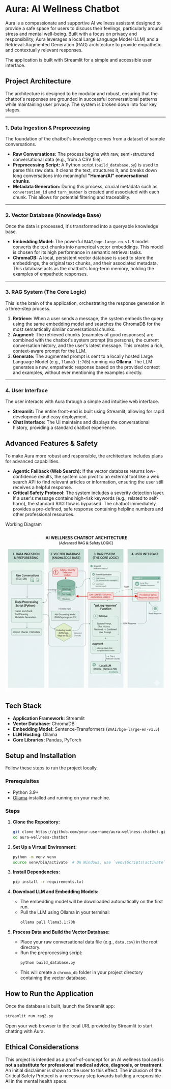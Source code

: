 

# Aura: AI Wellness Chatbot

Aura is a compassionate and supportive AI wellness assistant designed to provide a safe space for users to discuss their feelings, particularly around stress and mental well-being. Built with a focus on privacy and responsibility, Aura leverages a local Large Language Model (LLM) and a Retrieval-Augmented Generation (RAG) architecture to provide empathetic and contextually relevant responses.

The application is built with Streamlit for a simple and accessible user interface.

## Project Architecture

The architecture is designed to be modular and robust, ensuring that the chatbot's responses are grounded in successful conversational patterns while maintaining user privacy. The system is broken down into four key stages.

-----

### 1\. Data Ingestion & Preprocessing

The foundation of the chatbot's knowledge comes from a dataset of sample conversations.

  * **Raw Conversations:** The process begins with raw, semi-structured conversational data (e.g., from a CSV file).
  * **Preprocessing Script:** A Python script (`build_database.py`) is used to parse this raw data. It cleans the text, structures it, and breaks down long conversations into meaningful **"Human/AI" conversational chunks**.
  * **Metadata Generation:** During this process, crucial metadata such as `conversation_id` and `turn_number` is created and associated with each chunk. This allows for potential filtering and traceability.

-----

### 2\. Vector Database (Knowledge Base)

Once the data is processed, it's transformed into a queryable knowledge base.

  * **Embedding Model:** The powerful `BAAI/bge-large-en-v1.5` model converts the text chunks into numerical vector embeddings. This model is chosen for its high performance in semantic retrieval tasks.
  * **ChromaDB:** A local, persistent vector database is used to store the embeddings, the original text chunks, and their associated metadata. This database acts as the chatbot's long-term memory, holding the examples of empathetic responses.

-----

### 3\. RAG System (The Core Logic)

This is the brain of the application, orchestrating the response generation in a three-step process.

1.  **Retrieve:** When a user sends a message, the system embeds the query using the same embedding model and searches the ChromaDB for the most semantically similar conversational chunks.
2.  **Augment:** The retrieved chunks (examples of good responses) are combined with the chatbot's system prompt (its persona), the current conversation history, and the user's latest message. This creates a rich, context-aware prompt for the LLM.
3.  **Generate:** The augmented prompt is sent to a locally hosted Large Language Model (e.g., `llama3.1:70b`) running via **Ollama**. The LLM generates a new, empathetic response based on the provided context and examples, without ever mentioning the examples directly.

-----

### 4\. User Interface

The user interacts with Aura through a simple and intuitive web interface.

  * **Streamlit:** The entire front-end is built using Streamlit, allowing for rapid development and easy deployment.
  * **Chat Interface:** The UI maintains and displays the conversational history, providing a standard chatbot experience.

## Advanced Features & Safety

To make Aura more robust and responsible, the architecture includes plans for advanced capabilities.

  * **Agentic Fallback (Web Search):** If the vector database returns low-confidence results, the system can pivot to an external tool like a web search API to find relevant articles or information, ensuring the user still receives a helpful response.
  * **Critical Safety Protocol:** The system includes a severity detection layer. If a user's message contains high-risk keywords (e.g., related to self-harm), the standard RAG flow is bypassed. The chatbot immediately provides a pre-defined, safe response containing helpline numbers and other professional resources.


Working Diagram

![Working Diagram](Working_Diagram.png)


## Tech Stack

  * **Application Framework:** Streamlit
  * **Vector Database:** ChromaDB
  * **Embedding Model:** Sentence-Transformers (`BAAI/bge-large-en-v1.5`)
  * **LLM Hosting:** Ollama
  * **Core Libraries:** Pandas, PyTorch

## Setup and Installation

Follow these steps to run the project locally.

### Prerequisites

  * Python 3.9+
  * [Ollama](https://ollama.com/) installed and running on your machine.

### Steps

1.  **Clone the Repository:**

    ```bash
    git clone https://github.com/your-username/aura-wellness-chatbot.git
    cd aura-wellness-chatbot
    ```

2.  **Set Up a Virtual Environment:**

    ```bash
    python -m venv venv
    source venv/bin/activate  # On Windows, use `venv\Scripts\activate`
    ```

3.  **Install Dependencies:**

    ```bash
    pip install -r requirements.txt
    ```

4.  **Download LLM and Embedding Models:**

      * The embedding model will be downloaded automatically on the first run.
      * Pull the LLM using Ollama in your terminal:
        ```bash
        ollama pull llama3.1:70b
        ```

5.  **Process Data and Build the Vector Database:**

      * Place your raw conversational data file (e.g., `data.csv`) in the root directory.
      * Run the preprocessing script:
        ```bash
        python build_database.py
        ```
      * This will create a `chroma_db` folder in your project directory containing the vector database.

## How to Run the Application

Once the database is built, launch the Streamlit app:

```bash
streamlit run rag2.py
```

Open your web browser to the local URL provided by Streamlit to start chatting with Aura.

## Ethical Considerations

This project is intended as a proof-of-concept for an AI wellness tool and is **not a substitute for professional medical advice, diagnosis, or treatment**. An initial disclaimer is shown to the user to this effect. The inclusion of the Critical Safety Protocol is a necessary step towards building a responsible AI in the mental health space.
